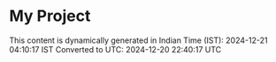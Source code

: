 # My Project

This content is dynamically generated in Indian Time (IST): 2024-12-21 04:10:17 IST
Converted to UTC: 2024-12-20 22:40:17 UTC

